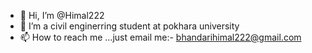 - 👋 Hi, I’m @Himal222
- 👀 I’m a civil enginerring student at pokhara university
- 📫 How to reach me ...just email me:- bhandarihimal222@gmail.com

<!---
Himal222/Himal222 is a ✨ special ✨ repository because its `README.md` (this file) appears on your GitHub profile.
You can click the Preview link to take a look at your changes.
--->
